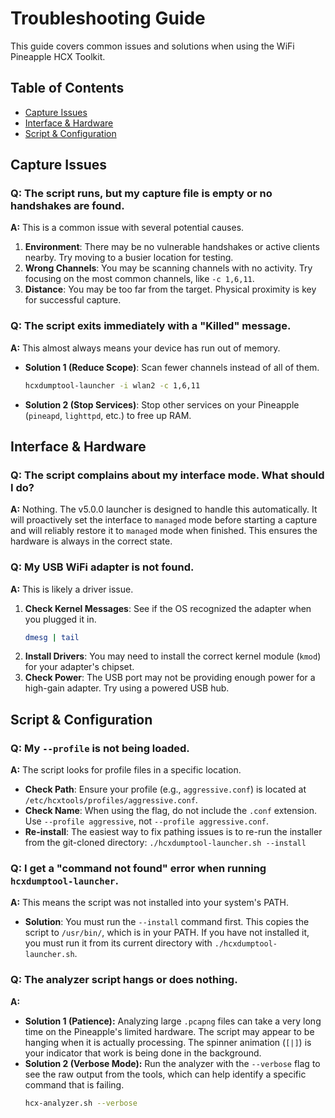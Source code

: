 # Troubleshooting Guide

This guide covers common issues and solutions when using the WiFi Pineapple HCX Toolkit.

## Table of Contents
- [Capture Issues](#capture-issues)
- [Interface & Hardware](#interface--hardware)
- [Script & Configuration](#script--configuration)

## Capture Issues

### Q: The script runs, but my capture file is empty or no handshakes are found.
**A:** This is a common issue with several potential causes.

1.  **Environment**: There may be no vulnerable handshakes or active clients nearby. Try moving to a busier location for testing.
2.  **Wrong Channels**: You may be scanning channels with no activity. Try focusing on the most common channels, like `-c 1,6,11`.
3.  **Distance**: You may be too far from the target. Physical proximity is key for successful capture.

### Q: The script exits immediately with a "Killed" message.
**A:** This almost always means your device has run out of memory.
-   **Solution 1 (Reduce Scope)**: Scan fewer channels instead of all of them.
    ```bash
    hcxdumptool-launcher -i wlan2 -c 1,6,11
    ```
-   **Solution 2 (Stop Services)**: Stop other services on your Pineapple (`pineapd`, `lighttpd`, etc.) to free up RAM.

## Interface & Hardware

### Q: The script complains about my interface mode. What should I do?
**A:** Nothing. The v5.0.0 launcher is designed to handle this automatically. It will proactively set the interface to `managed` mode before starting a capture and will reliably restore it to `managed` mode when finished. This ensures the hardware is always in the correct state.

### Q: My USB WiFi adapter is not found.
**A:** This is likely a driver issue.

1.  **Check Kernel Messages**: See if the OS recognized the adapter when you plugged it in.
    ```bash
    dmesg | tail
    ```
2.  **Install Drivers**: You may need to install the correct kernel module (`kmod`) for your adapter's chipset.
3.  **Check Power**: The USB port may not be providing enough power for a high-gain adapter. Try using a powered USB hub.

## Script & Configuration

### Q: My `--profile` is not being loaded.
**A:** The script looks for profile files in a specific location.
-   **Check Path**: Ensure your profile (e.g., `aggressive.conf`) is located at `/etc/hcxtools/profiles/aggressive.conf`.
-   **Check Name**: When using the flag, do not include the `.conf` extension. Use `--profile aggressive`, not `--profile aggressive.conf`.
-   **Re-install**: The easiest way to fix pathing issues is to re-run the installer from the git-cloned directory: `./hcxdumptool-launcher.sh --install`

### Q: I get a "command not found" error when running `hcxdumptool-launcher`.
**A:** This means the script was not installed into your system's PATH.
-   **Solution**: You must run the `--install` command first. This copies the script to `/usr/bin/`, which is in your PATH. If you have not installed it, you must run it from its current directory with `./hcxdumptool-launcher.sh`.

### Q: The analyzer script hangs or does nothing.
**A:**
- **Solution 1 (Patience):** Analyzing large `.pcapng` files can take a very long time on the Pineapple's limited hardware. The script may appear to be hanging when it is actually processing. The spinner animation (`[|]`) is your indicator that work is being done in the background.
- **Solution 2 (Verbose Mode):** Run the analyzer with the `--verbose` flag to see the raw output from the tools, which can help identify a specific command that is failing.
  ```bash
  hcx-analyzer.sh --verbose